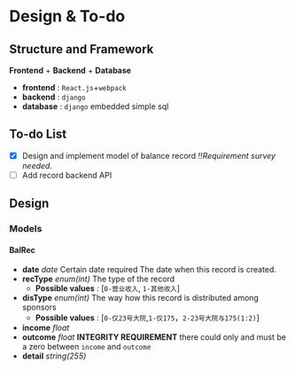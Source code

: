 # Design & To-do

## Structure and Framework

**Frontend** + **Backend** + **Database**

-  **frontend** : `React.js`+`webpack`
- **backend** : `django`
- **database** : `django` embedded simple sql

## To-do List

- [x] Design and implement model of balance record *!!Requirement survey needed*.
- [ ] Add record backend API

## Design

### Models

#### BalRec

- **date** *date* Certain date required
  The date when this record is created.
- **recType** *enum(int)*
  The type of the record
  - **Possible values** : [`0-营业收入`, `1-其他收入`]
- **disType** *enum(int)*
  The way how this record is distributed among sponsors
  - **Possible values** : [`0-仅23号大院`,`1-仅175`，`2-23号大院与175(1:2)`]
- **income** *float*
- **outcome** *float*
  **INTEGRITY REQUIREMENT** there could only and must be a zero between `income` and `outcome`
- **detail** *string(255)*